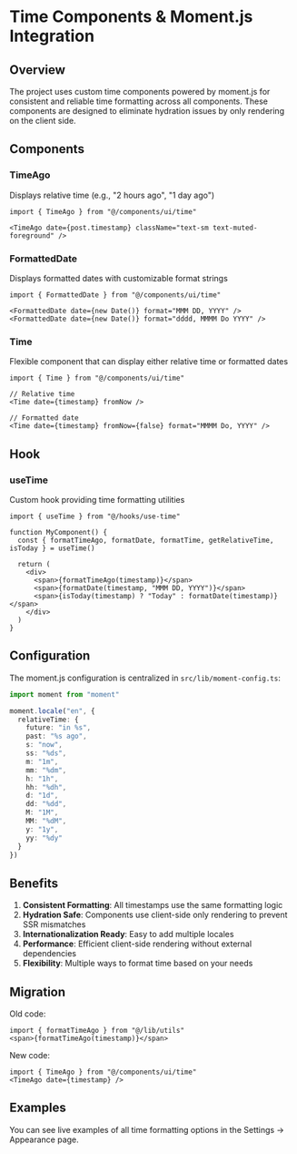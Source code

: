 # Time Components & Moment.js Integration

## Overview

The project uses custom time components powered by moment.js for consistent and reliable time formatting across all components. These components are designed to eliminate hydration issues by only rendering on the client side.

## Components

### TimeAgo
Displays relative time (e.g., "2 hours ago", "1 day ago")

```tsx
import { TimeAgo } from "@/components/ui/time"

<TimeAgo date={post.timestamp} className="text-sm text-muted-foreground" />
```

### FormattedDate
Displays formatted dates with customizable format strings

```tsx
import { FormattedDate } from "@/components/ui/time"

<FormattedDate date={new Date()} format="MMM DD, YYYY" />
<FormattedDate date={new Date()} format="dddd, MMMM Do YYYY" />
```

### Time
Flexible component that can display either relative time or formatted dates

```tsx
import { Time } from "@/components/ui/time"

// Relative time
<Time date={timestamp} fromNow />

// Formatted date
<Time date={timestamp} fromNow={false} format="MMMM Do, YYYY" />
```

## Hook

### useTime
Custom hook providing time formatting utilities

```tsx
import { useTime } from "@/hooks/use-time"

function MyComponent() {
  const { formatTimeAgo, formatDate, formatTime, getRelativeTime, isToday } = useTime()
  
  return (
    <div>
      <span>{formatTimeAgo(timestamp)}</span>
      <span>{formatDate(timestamp, "MMM DD, YYYY")}</span>
      <span>{isToday(timestamp) ? "Today" : formatDate(timestamp)}</span>
    </div>
  )
}
```

## Configuration

The moment.js configuration is centralized in `src/lib/moment-config.ts`:

```typescript
import moment from "moment"

moment.locale("en", {
  relativeTime: {
    future: "in %s",
    past: "%s ago",
    s: "now",
    ss: "%ds",
    m: "1m",
    mm: "%dm",
    h: "1h",
    hh: "%dh",
    d: "1d",
    dd: "%dd",
    M: "1M",
    MM: "%dM",
    y: "1y",
    yy: "%dy"
  }
})
```

## Benefits

1. **Consistent Formatting**: All timestamps use the same formatting logic
2. **Hydration Safe**: Components use client-side only rendering to prevent SSR mismatches
3. **Internationalization Ready**: Easy to add multiple locales
4. **Performance**: Efficient client-side rendering without external dependencies
5. **Flexibility**: Multiple ways to format time based on your needs

## Migration

Old code:
```tsx
import { formatTimeAgo } from "@/lib/utils"
<span>{formatTimeAgo(timestamp)}</span>
```

New code:
```tsx
import { TimeAgo } from "@/components/ui/time"
<TimeAgo date={timestamp} />
```

## Examples

You can see live examples of all time formatting options in the Settings → Appearance page. 